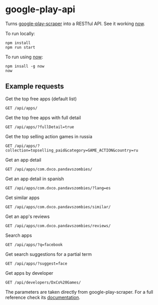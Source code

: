 # google-play-api

Turns [google-play-scraper](https://github.com/facundoolano/google-play-scraper/) into a RESTful API.
See it working [now](https://google-play-api-xhbmzzublk.now.sh/api/).

To run locally:

```
npm install
npm run start
```

To run using [now](https://zeit.co/now/):

```
npm insall -g now
now
```

## Example requests

Get the top free apps (default list)
```
GET /api/apps/
```

Get the top free apps with full detail

```
GET /api/apps/?fullDetail=true
```

Get the top selling action games in russia

```
GET /api/apps/?collection=topselling_paid&category=GAME_ACTION&country=ru
```

Get an app detail

```
GET /api/apps/com.dxco.pandavszombies/
```

Get an app detail in spanish

```
GET /api/apps/com.dxco.pandavszombies/?lang=es
```

Get similar apps

```
GET /api/apps/com.dxco.pandavszombies/similar/
```

Get an app's reviews

```
GET /api/apps/com.dxco.pandavszombies/reviews/
```

Search apps

```
GET /api/apps/?q=facebook
```

Get search suggestions for a partial term

```
GET /api/apps/?suggest=face
```

Get apps by developer

```
GET /api/developers/DxCo%20Games/
```

The parameters are taken directly from google-play-scraper. For a full reference check its [documentation](https://github.com/facundoolano/google-play-scraper/#usage).
